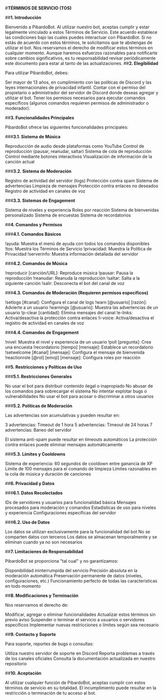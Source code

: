 #**TÉRMINOS DE SERVICIO (TOS)**

##**1. Introducción**

Bienvenido a PibardoBot. Al utilizar nuestro bot, aceptas cumplir y estar legalmente vinculado a estos Términos de Servicio. Este acuerdo establece las condiciones bajo las cuales puedes interactuar con PibardoBot. Si no estás de acuerdo con estos términos, te solicitamos que te abstengas de utilizar el bot. Nos reservamos el derecho de modificar estos términos en cualquier momento. Aunque haremos esfuerzos razonables para notificarte sobre cambios significativos, es tu responsabilidad revisar periódicamente este documento para estar al tanto de las actualizaciones.
##**2. Elegibilidad**

Para utilizar PibardoBot, debes:

Ser mayor de 13 años, en cumplimiento con las políticas de Discord y las leyes internacionales de privacidad infantil.
Contar con el permiso del propietario o administrador del servidor de Discord donde deseas agregar y utilizar el bot.
Tener los permisos necesarios para ejecutar comandos específicos (algunos comandos requieren permisos de administrador o moderador).

##**3. Funcionalidades Principales**

PibardoBot ofrece las siguientes funcionalidades principales:

###**3.1. Sistema de Música**

Reproducción de audio desde plataformas como YouTube
Control de reproducción (pausar, reanudar, saltar)
Sistema de cola de reproducción
Control mediante botones interactivos
Visualización de información de la canción actual

###**3.2. Sistema de Moderación**

Registro de actividad del servidor (logs)
Protección contra spam
Sistema de advertencias
Limpieza de mensajes
Protección contra enlaces no deseados
Registro de actividad en canales de voz

###**3.3. Sistemas de Engagement**

Sistema de niveles y experiencia
Roles por reacción
Sistema de bienvenidas personalizado
Sistema de encuestas
Sistema de recordatorios

##**4. Comandos y Permisos**

###**4.1. Comandos Básicos**

!ayuda: Muestra el menú de ayuda con todos los comandos disponibles
!tos: Muestra los Términos de Servicio
!privacidad: Muestra la Política de Privacidad
!serverinfo: Muestra información detallada del servidor

###**4.2. Comandos de Música**

!reproducir [canción/URL]: Reproduce música
!pausar: Pausa la reproducción
!reanudar: Reanuda la reproducción
!saltar: Salta a la siguiente canción
!salir: Desconecta el bot del canal de voz

###**4.3. Comandos de Moderación (Requieren permisos específicos)**

!setlogs [#canal]: Configura el canal de logs
!warn [@usuario] [razón]: Advierte a un usuario
!warnings [@usuario]: Muestra las advertencias de un usuario
!p-clear [cantidad]: Elimina mensajes del canal
!e-links: Activa/desactiva la protección contra enlaces
!i-voice: Activa/desactiva el registro de actividad en canales de voz

###**4.4. Comandos de Engagement**

!nivel: Muestra el nivel y experiencia de un usuario
!poll [pregunta]: Crea una encuesta
!recordatorio [tiempo] [mensaje]: Establece un recordatorio
!setwelcome [#canal] [mensaje]: Configura el mensaje de bienvenida
!reactionrole [@rol] [emoji] [mensaje]: Configura roles por reacción

##**5. Restricciones y Políticas de Uso**

###**5.1. Restricciones Generales**

No usar el bot para distribuir contenido ilegal o inapropiado
No abusar de los comandos para sobrecargar el sistema
No intentar explotar bugs o vulnerabilidades
No usar el bot para acosar o discriminar a otros usuarios

###**5.2. Políticas de Moderación**

Las advertencias son acumulativas y pueden resultar en:

3 advertencias: Timeout de 1 hora
5 advertencias: Timeout de 24 horas
7 advertencias: Baneo del servidor


El sistema anti-spam puede resultar en timeouts automáticos
La protección contra enlaces puede eliminar mensajes automáticamente

###**5.3. Límites y Cooldowns**

Sistema de experiencia: 60 segundos de cooldown entre ganancia de XP
Límite de 100 mensajes para el comando de limpieza
Límites razonables en la cola de música y duración de canciones

##**6. Privacidad y Datos**

###**6.1. Datos Recolectados**

IDs de servidores y usuarios para funcionalidad básica
Mensajes procesados para moderación y comandos
Estadísticas de uso para niveles y experiencia
Configuraciones específicas del servidor

###**6.2. Uso de Datos**

Los datos se utilizan exclusivamente para la funcionalidad del bot
No se comparten datos con terceros
Los datos se almacenan temporalmente y se eliminan cuando ya no son necesarios

##**7. Limitaciones de Responsabilidad**

PibardoBot se proporciona "tal cual" y no garantizamos:

Disponibilidad ininterrumpida del servicio
Precisión absoluta en la moderación automática
Preservación permanente de datos (niveles, configuraciones, etc.)
Funcionamiento perfecto de todas las características en todo momento

##**8. Modificaciones y Terminación**

Nos reservamos el derecho de:

Modificar, agregar o eliminar funcionalidades
Actualizar estos términos sin previo aviso
Suspender o terminar el servicio a usuarios o servidores específicos
Implementar nuevas restricciones o límites según sea necesario

##**9. Contacto y Soporte**

Para soporte, reportes de bugs o consultas:

Utiliza nuestro servidor de soporte en Discord
Reporta problemas a través de los canales oficiales
Consulta la documentación actualizada en nuestro repositorio

##**10. Aceptación**

Al utilizar cualquier función de PibardoBot, aceptas cumplir con estos términos de servicio en su totalidad. El incumplimiento puede resultar en la restricción o terminación de tu acceso al bot.
